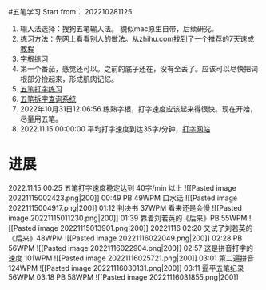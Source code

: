 #五笔学习   Start from： 202210281125
1. 输入法选择：搜狗五笔输入法。 貌似mac原生自带，后续研究。
2. 练习方法：先网上看看别人的做法。从zhihu.com找到了一个推荐的7天速成[教程](https://wubi.yantuz.cn/7-tian-su-cheng-1/di-13-tian-ji-zi-gen)
3. [字根练习](https://wubigame.yantuz.cn/)
4. 第一个番茄，感觉还可以。之前的底子还在，没有全丢了。应该可以尽快把词根部分捡起来，形成肌肉记忆。
5. [五笔打字练习](https://dz.wubidz.cn/dzlx.php)
6. [五笔拆字查询系统](https://www.52wubi.com/wbbmcx/search.php)
7. 2022年10月31日12:06:56 练熟字根，打字速度应该起来得很快。现在开始，尽量用五笔。
8. 2022.11.15 00:00:00 平均打字速度到达35字/分钟，[打字网站](https://dazi.kukuw.com/)

# 进展
2022.11.15 
00:25    五笔打字速度稳定达到 40字/min 以上
![[Pasted image 20221115002423.png|200]]
00:49 PB 49WPM 口水话
![[Pasted image 20221115004917.png|200]]
01:12 判决书 37WPM 看来还是会慢
![[Pasted image 20221115011230.png|200]]
01:39 靠着刘若英的《后来》PB 55WPM
![[Pasted image 20221115013901.png|200]]
20221116 
02:20 又试了刘若英的《后来》48WPM
![[Pasted image 20221116022049.png|200]]
02:28 PB 56WPM
![[Pasted image 20221116022904.png|200]]
02:57 这是拼音打字的速度 101WPM
![[Pasted image 20221116025721.png|200]]
03:01 第二遍拼音 124WPM
![[Pasted image 20221116030131.png|200]]
03:11 逼平五笔纪录 56WPM
03:18 PB 58WPM
![[Pasted image 20221116031855.png|200]]